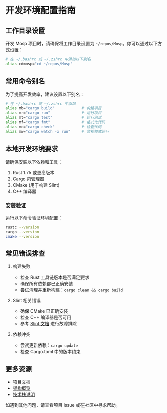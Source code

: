 # 开发环境配置指南

## 工作目录设置

开发 Mosp 项目时，请确保将工作目录设置为 `~/repos/Mosp`。你可以通过以下方式设置：

```bash
# 在 ~/.bashrc 或 ~/.zshrc 中添加以下别名
alias cdmosp="cd ~/repos/Mosp"
```

## 常用命令别名

为了提高开发效率，建议设置以下别名：

```bash
# 在 ~/.bashrc 或 ~/.zshrc 中添加
alias mb="cargo build"            # 构建项目
alias mr="cargo run"              # 运行项目
alias mt="cargo test"             # 运行测试
alias mf="cargo fmt"              # 格式化代码
alias mc="cargo check"            # 检查代码
alias mw="cargo watch -x run"     # 监视模式运行
```

## 本地开发环境要求

请确保安装以下依赖和工具：

1. Rust 1.75 或更高版本
2. Cargo 包管理器
3. CMake (用于构建 Slint)
4. C++ 编译器

### 安装验证

运行以下命令验证环境配置：

```bash
rustc --version
cargo --version
cmake --version
```

## 常见错误排查

1. 构建失败
   - 检查 Rust 工具链版本是否满足要求
   - 确保所有依赖都已正确安装
   - 尝试清理并重新构建：`cargo clean && cargo build`

2. Slint 相关错误
   - 确保 CMake 已正确安装
   - 检查 C++ 编译器是否可用
   - 参考 [Slint 文档](https://slint.dev/docs/installation) 进行故障排除

3. 依赖冲突
   - 尝试更新依赖：`cargo update`
   - 检查 Cargo.toml 中的版本约束

## 更多资源

- [项目文档](../)
- [架构概览](../architecture-overview.md)
- [技术栈说明](../tech-stack.md)

如遇到其他问题，请查看项目 Issue 或在社区中寻求帮助。